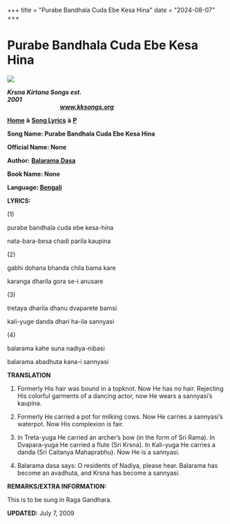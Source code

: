 +++
title = "Purabe Bandhala Cuda Ebe Kesa Hina"
date = "2024-08-07"
+++

# Purabe Bandhala Cuda Ebe Kesa Hina
**[![](http://kksongs.org/image_files/image002.jpg)](http://kksongs.org/)**

**_Krsna_** **_Kirtana Songs est. 2001_**                                                                                                                                                      **_www.kksongs.org_**

**[Home](http://kksongs.org/)** **à** **[Song Lyrics](http://kksongs.org/lyrics.html)** **à** **[P](http://kksongs.org/songs/song_p.html)**

**Song Name: Purabe Bandhala Cuda Ebe Kesa Hina**

**Official Name: None**

**Author:** [**Balarama** **Dasa**](http://kksongs.org/authors/list/balarama.html)

**Book Name: None**

**Language: [Bengali](http://kksongs.org/language/list/bengali.html)**

**LYRICS:**

(1)

purabe bandhala cuda ebe kesa-hina

nata-bara-besa chadi parila kaupina

(2)

gabhi dohana bhanda chila bama kare

karanga dharila gora se-i anusare

(3)

tretaya dharila dhanu dvaparete bamsi

kali-yuge danda dhari ha-ila sannyasi

(4)

balarama kahe suna nadiya-nibasi

balarama abadhuta kana-i sannyasi

**TRANSLATION**

1) Formerly His hair was bound in a topknot. Now He has no hair. Rejecting His colorful garments of a dancing actor, now He wears a sannyasi’s kaupina.

2) Formerly He carried a pot for milking cows. Now He carries a sannyasi’s waterpot. Now His complexion is fair.

3) In Treta-yuga He carried an archer’s bow (in the form of Sri Rama). In Dvapara-yuga He carried a flute (Sri Krsna). In Kali-yuga He carries a danda (Sri Caitanya Mahaprabhu). Now He is a sannyasi.

4) Balarama dasa says: O residents of Nadiya, please hear. Balarama has become an avadhuta, and Krsna has become a sannyasi.

**REMARKS/EXTRA INFORMATION:**

This is to be sung in Raga Gandhara.

**UPDATED:** July 7, 2009